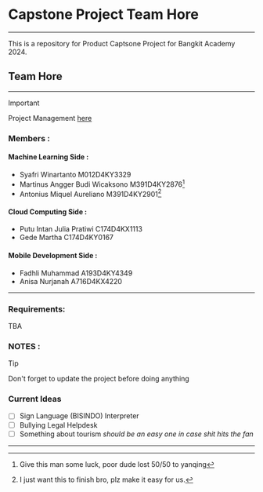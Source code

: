 # Capstone Project Team Hore
---

This is a repository for Product Captsone Project for Bangkit Academy 2024. 

## Team Hore

---
> [!IMPORTANT]
> Project Management [here](https://fadhlimhd2020s-team.monday.com/docs/1861792425)

### Members :

#### Machine Learning Side :
  - Syafri Winartanto M012D4KY3329
  - Martinus Angger Budi Wicaksono M391D4KY2876[^2]
  - Antonius Miquel Aureliano M391D4KY2901[^1]

#### Cloud Computing Side :
  - Putu Intan Julia Pratiwi C174D4KX1113
  - Gede Martha C174D4KY0167

#### Mobile Development Side : 
  - Fadhli Muhammad A193D4KY4349
  - Anisa Nurjanah A716D4KX4220


---
### Requirements:

TBA

### NOTES :

> [!TIP]
> Don't forget to update the project before doing anything

### Current Ideas
- [ ] Sign Language (BISINDO) Interpreter
- [ ] Bullying Legal Helpdesk
- [ ] Something about tourism *should be an easy one in case shit hits the fan*

---
[^1]: I just want this to finish bro, plz make it easy for us.
[^2]: Give this man some luck, poor dude lost 50/50 to yanqing

